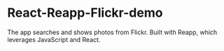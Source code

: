 # React-Reapp-Flickr-demo
The app searches and shows photos from Flickr. Built with Reapp, which leverages JavaScript and React.
